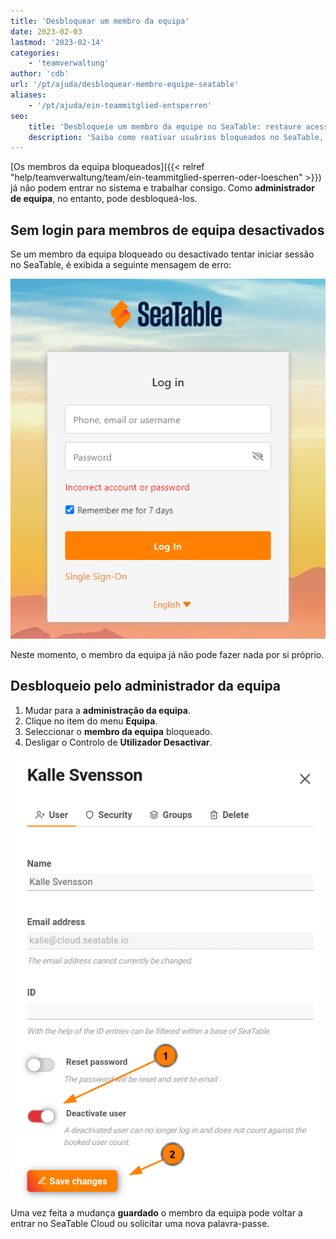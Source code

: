 ```yaml
---
title: 'Desbloquear um membro da equipa'
date: 2023-02-03
lastmod: '2023-02-14'
categories:
    - 'teamverwaltung'
author: 'cdb'
url: '/pt/ajuda/desbloquear-membro-equipe-seatable'
aliases:
    - '/pt/ajuda/ein-teammitglied-entsperren'
seo:
    title: 'Desbloqueie um membro da equipe no SeaTable: restaure acesso rapidamente'
    description: 'Saiba como reativar usuários bloqueados no SeaTable, restaurar permissões de login e retomar a colaboração em time com poucos passos administrativos.'
---
```


[Os membros da equipa bloqueados]({{< relref "help/teamverwaltung/team/ein-teammitglied-sperren-oder-loeschen" >}}) já não podem entrar no sistema e trabalhar consigo. Como **administrador de equipa**, no entanto, pode desbloqueá-los.

## Sem login para membros de equipa desactivados

Se um membro da equipa bloqueado ou desactivado tentar iniciar sessão no SeaTable, é exibida a seguinte mensagem de erro:

![Bloquear uma mensagem de erro da conta de um membro no LogIn](images/Fehlermeldung-Account-sperren.png)

Neste momento, o membro da equipa já não pode fazer nada por si próprio.

## Desbloqueio pelo administrador da equipa

1. Mudar para a **administração da equipa**.
2. Clique no item do menu **Equipa**.
3. Seleccionar o **membro da equipa** bloqueado.
4. Desligar o Controlo de **Utilizador Desactivar**.

![Reativar o utilizador desactivado.](images/enable-disabled-user.png)  
Uma vez feita a mudança **guardado** o membro da equipa pode voltar a entrar no SeaTable Cloud ou solicitar uma nova palavra-passe.
